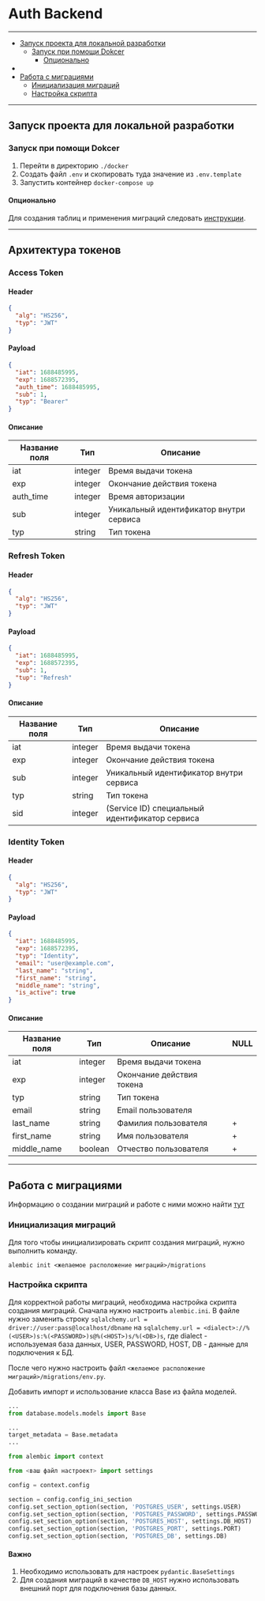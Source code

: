 # Auth Backend

---

* [Запуск проекта для локальной разработки](#запуск-проекта-для-локальной-разработки)
  * [Запуск при помощи Dokcer](#запуск-при-помощи-dokcer)
    * [Опционально](#опционально)
* 
* [Работа с миграциями](#работа-с-миграциями)
  * [Инициализация миграций](#инициализация-миграций)
  * [Настройка скрипта](#настройка-скрипта)

---

## Запуск проекта для локальной разработки

### Запуск при помощи Dokcer
1. Перейти в директорию `./docker`
2. Создать файл `.env` и скопировать туда значение из `.env.template`
3. Запустить контейнер `docker-compose up`

#### Опционально

Для создания таблиц и применения миграций следовать [инструкции](./app/database/models/migrations/README.md).

---

## Архитектура токенов

### Access Token

#### Header

```json
{
  "alg": "HS256",
  "typ": "JWT"
}
```

#### Payload

```json
{
  "iat": 1688485995,
  "exp": 1688572395,
  "auth_time": 1688485995,
  "sub": 1,
  "typ": "Bearer"
}

```

#### Описание

| Название поля | Тип     | Описание                                |
|---------------|---------|-----------------------------------------|
| iat           | integer | Время выдачи токена                     |
| exp           | integer | Окончание действия токена               |
| auth_time     | integer | Время авторизации                       |
| sub           | integer | Уникальный идентификатор внутри сервиса |
| typ           | string  | Тип токена                              |


### Refresh Token

#### Header

```json
{
  "alg": "HS256",
  "typ": "JWT"
}
```

#### Payload

```json
{
  "iat": 1688485995,
  "exp": 1688572395,
  "sub": 1,
  "tup": "Refresh"
}
```

#### Описание

| Название поля | Тип     | Описание                                       |
|---------------|---------|------------------------------------------------|
| iat           | integer | Время выдачи токена                            |
| exp           | integer | Окончание действия токена                      |
| sub           | integer | Уникальный идентификатор внутри сервиса        |
| typ           | string  | Тип токена                                     |
| sid           | integer | (Service ID) специальный идентификатор сервиса |

### Identity Token

#### Header

```json
{
  "alg": "HS256",
  "typ": "JWT"
}
```

#### Payload

```json
{
  "iat": 1688485995,
  "exp": 1688572395,
  "typ": "Identity",
  "email": "user@example.com",
  "last_name": "string",
  "first_name": "string",
  "middle_name": "string",
  "is_active": true
}
```

#### Описание

| Название поля | Тип     | Описание                  | NULL |
|---------------|---------|---------------------------|------|
| iat           | integer | Время выдачи токена       |      |
| exp           | integer | Окончание действия токена |      |
| typ           | string  | Тип токена                |      |
| email         | string  | Email пользователя        |      |
| last_name     | string  | Фамилия пользователя      | +    |
| first_name    | string  | Имя пользователя          | +    |
| middle_name   | boolean | Отчество пользователя     | +    |

---

## Работа с миграциями

Информацию о создании миграций и работе с ними можно найти [тут](./app/database/models/migrations/README.md)

### Инициализация миграций

Для того чтобы инициализировать скрипт создания миграций, нужно выполнить команду.

```shell
alembic init <желаемое расположение миграций>/migrations
```

### Настройка скрипта

Для корректной работы миграций, необходима настройка скрипта создания миграций. Сначала нужно настроить `alembic.ini`. 
В файле нужно заменить строку `sqlalchemy.url = driver://user:pass@localhost/dbname` на 
`sqlalchemy.url = <dialect>://%(<USER>)s:%(<PASSWORD>)s@%(<HOST>)s/%(<DB>)s`, где dialect - используемая база данных,
USER, PASSWORD, HOST, DB - данные для подключения к БД.

После чего нужно настроить файл `<желаемое расположение миграций>/migrations/env.py`. 

Добавить импорт и использование класса Base из файла моделей.

```python
...
from database.models.models import Base

...
target_metadata = Base.metadata
...
```

```python
from alembic import context

from <ваш файл настроект> import settings

config = context.config

section = config.config_ini_section
config.set_section_option(section, 'POSTGRES_USER', settings.USER)
config.set_section_option(section, 'POSTGRES_PASSWORD', settings.PASSWORD)
config.set_section_option(section, 'POSTGRES_HOST', settings.DB_HOST)
config.set_section_option(section, 'POSTGRES_PORT', settings.PORT)
config.set_section_option(section, 'POSTGRES_DB', settings.DB)
```

#### Важно

1. Необходимо использовать для настроек `pydantic.BaseSettings`
2. Для создания миграций в качестве `DB_HOST` нужно использовать внешний порт для подключения базы данных. 